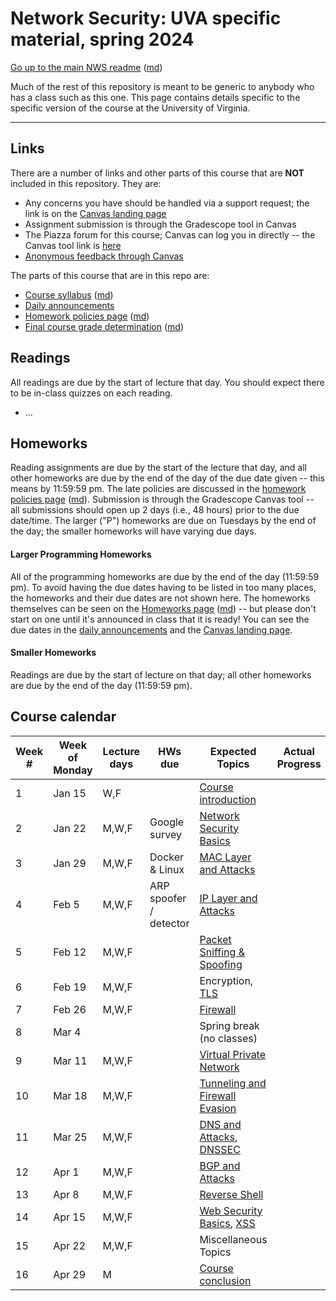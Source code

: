 Network Security: UVA specific material, spring 2024
==================================================

[Go up to the main NWS readme](../readme.html) ([md](../readme.md))

Much of the rest of this repository is meant to be generic to anybody who has a class such as this one. This page contains details specific to the specific version of the course at the University of Virginia.

------------------------------------------------------------

Links
-----

There are a number of links and other parts of this course that are **NOT** included in this repository. They are:

- Any concerns you have should be handled via a support request; the link is on the [Canvas landing page][1]
- Assignment submission is through the Gradescope tool in Canvas
- The Piazza forum for this course; Canvas can log you in directly -- the Canvas tool link is [here](https://canvas.its.virginia.edu/courses/92875/external_tools/21)
- [Anonymous feedback through Canvas](https://canvas.its.virginia.edu/courses/92875/external_tools/5876)

<!-- no longer available in canvas:

- ~~[Email list archive](...): not a canvas tool~~
- ~~[Anonymous feedback](...): not a canvas tool~~

--> 

The parts of this course that are in this repo are:

- [Course syllabus](syllabus.html) ([md](syllabus.md))
- [Daily announcements](daily-announcements.html#/)
- [Homework policies page](hw-policies.html) ([md](hw-policies.md))
- [Final course grade determination](grades.html) ([md](grades.md))


Readings
--------

<!-- All scholarly articles (such as from the ACM digital library) can be obtained from free from any UVA wireless network. Some of them you will *NOT* be able to get it for free from your home Internet provider such as Comcast (unless you live in a UVA dorm, of course) without using a UVA VPN. -->

All readings are due by the start of lecture that day. You should expect there to be in-class quizzes on each reading.

- ...

Homeworks
---------

Reading assignments are due by the start of the lecture that day, and all other homeworks are due by the end of the day of the due date given -- this means by 11:59:59 pm. The late policies are discussed in the [homework policies page](hw-policies.html) ([md](hw-policies.md)). Submission is through the Gradescope Canvas tool -- all submissions should open up 2 days (i.e., 48 hours) prior to the due date/time. The larger ("P") homeworks are due on Tuesdays by the end of the day; the smaller homeworks will have varying due days.


#### Larger Programming Homeworks

All of the programming homeworks are due by the end of the day (11:59:59 pm). To avoid having the due dates having to be listed in too many places, the homeworks and their due dates are not shown here. The homeworks themselves can be seen on the [Homeworks page](../hws/index.html) ([md](../hws/index.md)) -- but please don't start on one until it's announced in class that it is ready! You can see the due dates in the [daily announcements](daily-announcements.html#/) and the [Canvas landing page][1].


#### Smaller Homeworks

Readings are due by the start of lecture on that day; all other homeworks are due by the end of the day (11:59:59 pm).



Course calendar
---------------

| Week # | Week of Monday | Lecture days | HWs due | Expected Topics | Actual Progress |
|--------|----------------|--------------|---------|-----------------|-----------------|
| 1 | Jan 15 | W,F | | [Course introduction](../slides/introduction.html#/) | |
| 2 | Jan 22 | M,W,F | Google survey | [Network Security Basics](https://www.handsonsecurity.net/files/slides/N01_Network_Basics.pptx) | |
| 3 | Jan 29 | M,W,F | Docker & Linux | [MAC Layer and Attacks](https://www.handsonsecurity.net/files/slides/N02_MAC_ARP.pptx) | |
| 4 | Feb 5 | M,W,F | ARP spoofer / detector | [IP Layer and Attacks](https://www.handsonsecurity.net/files/slides/N03_IP_ICMP.pptx) | |
| 5 | Feb 12 | M,W,F | | [Packet Sniffing & Spoofing](https://www.handsonsecurity.net/files/slides/N04_Sniffing_Spoofing.pptx) | |
| 6 | Feb 19 | M,W,F | | Encryption, [TLS](https://www.handsonsecurity.net/files/slides/C05_TLS.pptx) | |
| 7 | Feb 26 | M,W,F | | [Firewall](https://www.handsonsecurity.net/files/slides/N07_Firewalls.pptx) | |
| 8 | Mar 4 | | | Spring break (no classes) | |
| 9 | Mar 11 | M,W,F | | [Virtual Private Network](https://www.handsonsecurity.net/files/slides/N08_VPN.pptx) | |
| 10 | Mar 18 | M,W,F | | [Tunneling and Firewall Evasion](https://www.handsonsecurity.net/files/slides/N09_Tunneling.pptx) | |
| 11 | Mar 25 | M,W,F | | [DNS and Attacks](https://www.handsonsecurity.net/files/slides/N10_DNS.pptx), [DNSSEC](https://www.handsonsecurity.net/files/slides/N11_DNSSEC.pptx) | |
| 12 | Apr 1 | M,W,F | | [BGP and Attacks](https://www.handsonsecurity.net/files/slides/N12_BGP.pptx) | |
| 13 | Apr 8 | M,W,F | | [Reverse Shell](https://www.handsonsecurity.net/files/slides/N14_Reverse_Shell.pptx) | |
| 14 | Apr 15 | M,W,F | | [Web Security Basics](https://www.handsonsecurity.net/files/slides/W01_Web_Security_Basics.pptx), [XSS](https://www.handsonsecurity.net/files/slides/W03_Web_XSS.pptx) | |
| 15 | Apr 22 | M,W,F | | Miscellaneous Topics | |
| 16 | Apr 29 | M | | [Course conclusion](slides/conclusion.html#/) | |

[1]: https://canvas.its.virginia.edu/courses/92875
